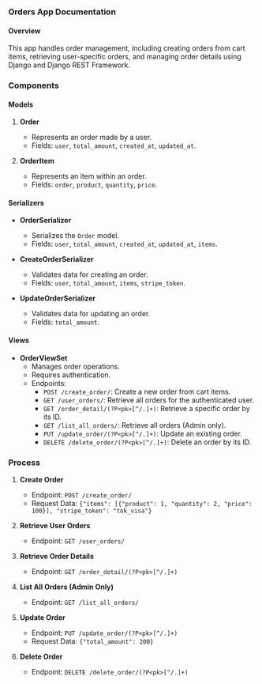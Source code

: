 ### Orders App Documentation

#### Overview
This app handles order management, including creating orders from cart items, retrieving user-specific orders, and managing order details using Django and Django REST Framework.

### Components

#### Models

1. **Order**
   - Represents an order made by a user.
   - Fields: `user`, `total_amount`, `created_at`, `updated_at`.

2. **OrderItem**
   - Represents an item within an order.
   - Fields: `order`, `product`, `quantity`, `price`.

#### Serializers

- **OrderSerializer**
  - Serializes the `Order` model.
  - Fields: `user`, `total_amount`, `created_at`, `updated_at`, `items`.

- **CreateOrderSerializer**
  - Validates data for creating an order.
  - Fields: `user`, `total_amount`, `items`, `stripe_token`.

- **UpdateOrderSerializer**
  - Validates data for updating an order.
  - Fields: `total_amount`.

#### Views

- **OrderViewSet**
  - Manages order operations.
  - Requires authentication.
  - Endpoints:
    - `POST /create_order/`: Create a new order from cart items.
    - `GET /user_orders/`: Retrieve all orders for the authenticated user.
    - `GET /order_detail/(?P<pk>[^/.]+)`: Retrieve a specific order by its ID.
    - `GET /list_all_orders/`: Retrieve all orders (Admin only).
    - `PUT /update_order/(?P<pk>[^/.]+)`: Update an existing order.
    - `DELETE /delete_order/(?P<pk>[^/.]+)`: Delete an order by its ID.

### Process

1. **Create Order**
   - Endpoint: `POST /create_order/`
   - Request Data: `{"items": [{"product": 1, "quantity": 2, "price": 100}], "stripe_token": "tok_visa"}`

2. **Retrieve User Orders**
   - Endpoint: `GET /user_orders/`

3. **Retrieve Order Details**
   - Endpoint: `GET /order_detail/(?P<pk>[^/.]+)`

4. **List All Orders (Admin Only)**
   - Endpoint: `GET /list_all_orders/`

5. **Update Order**
   - Endpoint: `PUT /update_order/(?P<pk>[^/.]+)`
   - Request Data: `{"total_amount": 200}`

6. **Delete Order**
   - Endpoint: `DELETE /delete_order/(?P<pk>[^/.]+)`
